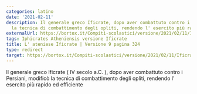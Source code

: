 ```yaml
---
categories: latino
date: '2021-02-11'
description: Il generale greco Ificrate, dopo aver combattuto contro i Persiani, modificò
  la tecnica di combattimento degli opliti, rendendo l' esercito più rapido ed efficiente
externalUrl: https://bortox.it/Compiti-scolastici/versione/2021/02/11/Ificrate-Ateniese.html
tags: Iphicrates Atheniensis versione Ificrate 
title: L' ateniese Ificrate | Versione 9 pagina 324
type: redirect
target: https://bortox.it/Compiti-scolastici/versione/2021/02/11/Ificrate-Ateniese.html
---
```

Il generale greco Ificrate ( IV secolo a.C. ), dopo aver combattuto contro i Persiani, modificò la tecnica di combattimento degli opliti, rendendo l' esercito più rapido ed efficiente